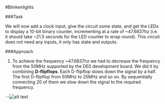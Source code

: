 #Blinkenlights

###Task

We will now add a clock input, give the circuit some state, and get the LEDs to display a 10-bit binary counter, incrementing at a rate of ~47.6837hz (i.e. it should take ~21.5 seconds for the LED counter to wrap round). This circuit does not need any inputs, it only has state and outputs.

###Approach

1. To achieve the frequency ~47.6837hz we had to decrease the frequency from the 50MHz supported by the DE0 development board. We did it by combining  __D-flipflops__. Each D-flipflop slows down the signal by a half. The first D-flipflop from 50MHz to 25MHz and so on. By sequentially connecting 20 of them we slow down the signal to the required frequency. 

⋅⋅⋅![alt text](http://www.electronics-tutorials.ws/counter/cou1.gif?81223b)
